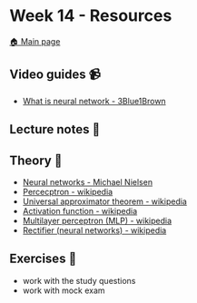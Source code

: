 # Week 14 - Resources

[:house: Main page](https://github.com/kokchun/Machine-learning-AI22)

## Video guides :video_camera:
- [What is neural network - 3Blue1Brown](https://www.youtube.com/watch?v=aircAruvnKk)

## Lecture notes :book:


## Theory :book:
- [Neural networks - Michael Nielsen](http://neuralnetworksanddeeplearning.com/chap1.html)
- [Percecptron - wikipedia](https://en.wikipedia.org/wiki/Perceptron)
- [Universal approximator theorem - wikipedia](https://en.wikipedia.org/wiki/Universal_approximation_theorem)
- [Activation function - wikipedia](https://en.wikipedia.org/wiki/Activation_function)
- [Multilayer perceptron (MLP) - wikipedia](https://en.wikipedia.org/wiki/Multilayer_perceptron)
- [Rectifier (neural networks) - wikipedia](https://en.wikipedia.org/wiki/Rectifier_(neural_networks))

## Exercises :running:
- work with the study questions 
- work with mock exam

